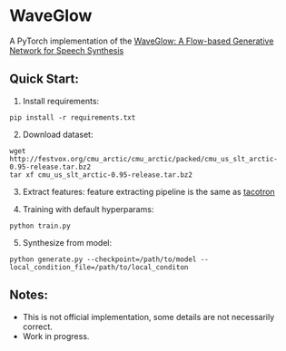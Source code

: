 # WaveGlow 

A PyTorch implementation of the [WaveGlow: A Flow-based Generative Network for Speech Synthesis](https://arxiv.org/abs/1811.00002)

## Quick Start:

1. Install requirements:
```
pip install -r requirements.txt
```

2. Download dataset:
```
wget http://festvox.org/cmu_arctic/cmu_arctic/packed/cmu_us_slt_arctic-0.95-release.tar.bz2
tar xf cmu_us_slt_arctic-0.95-release.tar.bz2
```

3. Extract features: 
feature extracting pipeline is the same as [tacotron](https://github.com/keithito/tacotron)

4. Training with default hyperparams:
```
python train.py
```

5. Synthesize from model:
```
python generate.py --checkpoint=/path/to/model --local_condition_file=/path/to/local_conditon
```

## Notes:
  * This is not official implementation, some details are not necessarily correct.
  * Work in progress.
